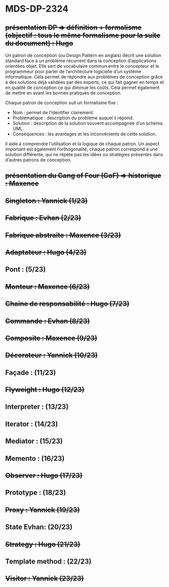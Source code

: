 # MDS-DP-2324

## ~~présentation DP => définition + formalisme (objectif : tous le même formalisme pour la suite du document) : Hugo~~

Un patron de conception (ou Design Pattern en anglais) décrit une solution standard face à un problème récurrent dans la conception d’applications orientées objet. Elle sert de vocabulaire commun entre le concepteur et le programmeur pour parler de l’architecture logicielle d’un système informatique. 
Cela permet de répondre aux problèmes de conception grâce à des solutions déjà validées par des experts, ce qui fait gagner en temps et en qualité de conception ce qui diminue les coûts. Cela permet également de mettre en avant les bonnes pratiques de conception.

Chaque patron de conception suit un formalisme fixe : 
-	Nom : permet de l’identifier clairement.
-	Problématique : description du problème auquel il répond.
-	Solution : description de la solution souvent accompagnée d’un schéma UML.
-	Conséquences : les avantages et les inconvénients de cette solution.

Il aide à comprendre l’utilisation et la logique de chaque patron. Un aspect important est également l’orthogonalité, chaque patron correspond à une solution différente, qui ne répète pas les idées ou stratégies présentes dans d’autres patrons de conception. 

## ~~présentation du Gang of Four (GoF) => historique : Maxence~~

## ~~Singleton : Yannick (1/23)~~

## ~~Fabrique : Evhan (2/23)~~

## ~~Fabrique abstraite : Maxence (3/23)~~

## ~~Adaptateur : Hugo (4/23)~~

## Pont : (5/23)

## ~~Monteur : Maxence (6/23)~~

## ~~Chaine de responsabilité : Hugo (7/23)~~

## ~~Commande : Evhan (8/23)~~

## ~~Composite : Maxence (9/23)~~

## ~~Décorateur : Yannick (10/23)~~

## Façade : (11/23)

## ~~Flyweight : Hugo (12/23)~~

## Interpreter : (13/23)

## Iterator : (14/23)

## Mediator : (15/23)

## Memento : (16/23)

## ~~Observer : Hugo (17/23)~~

## Prototype : (18/23)

## ~~Proxy : Yannick (19/23)~~

## State Evhan: (20/23)

## ~~Strategy : Hugo (21/23)~~

## Template method : (22/23)

## ~~Visitor : Yannick (23/23)~~
